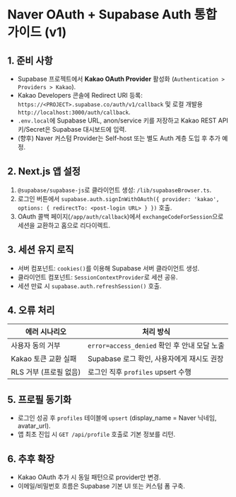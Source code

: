 # Naver OAuth + Supabase Auth 통합 가이드 (v1)

## 1. 준비 사항
- Supabase 프로젝트에서 **Kakao OAuth Provider** 활성화 (`Authentication > Providers > Kakao`).
- Kakao Developers 콘솔에 Redirect URI 등록: `https://<PROJECT>.supabase.co/auth/v1/callback` 및 로컬 개발용 `http://localhost:3000/auth/callback`.
- `.env.local`에 Supabase URL, anon/service 키를 저장하고 Kakao REST API 키/Secret은 Supabase 대시보드에 입력.
- (향후) Naver 커스텀 Provider는 Self-host 또는 별도 Auth 계층 도입 후 추가 예정.

## 2. Next.js 앱 설정
1. `@supabase/supabase-js`로 클라이언트 생성: `/lib/supabaseBrowser.ts`.
2. 로그인 버튼에서 `supabase.auth.signInWithOAuth({ provider: 'kakao', options: { redirectTo: <post-login URL> } })` 호출.
3. OAuth 콜백 페이지(`/app/auth/callback`)에서 `exchangeCodeForSession`으로 세션을 교환하고 홈으로 리다이렉트.

## 3. 세션 유지 로직
- 서버 컴포넌트: `cookies()`를 이용해 Supabase 서버 클라이언트 생성.
- 클라이언트 컴포넌트: `SessionContextProvider`로 세션 공유.
- 세션 만료 시 `supabase.auth.refreshSession()` 호출.

## 4. 오류 처리
| 에러 시나리오 | 처리 방식 |
| --- | --- |
| 사용자 동의 거부 | `error=access_denied` 확인 후 안내 모달 노출 |
| Kakao 토큰 교환 실패 | Supabase 로그 확인, 사용자에게 재시도 권장 |
| RLS 거부 (프로필 없음) | 로그인 직후 `profiles` upsert 수행 |

## 5. 프로필 동기화
- 로그인 성공 후 `profiles` 테이블에 `upsert` (display_name = Naver 닉네임, avatar_url).
- 앱 최초 진입 시 `GET /api/profile` 호출로 기본 정보를 리턴.

## 6. 추후 확장
- Kakao OAuth 추가 시 동일 패턴으로 provider만 변경.
- 이메일/비밀번호 흐름은 Supabase 기본 UI 또는 커스텀 폼 구축.

